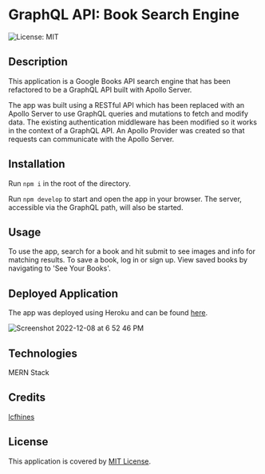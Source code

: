# GraphQL API: Book Search Engine 

![License: MIT](https://img.shields.io/badge/License-MIT-yellow.svg)

## Description

This application is a Google Books API search engine that has been refactored to be a GraphQL API built with Apollo Server. 

The app was built using a RESTful API which has been replaced with an Apollo Server to use GraphQL queries and mutations to fetch and modify data. The existing authentication middleware has been modified so it works in the context of a GraphQL API. An Apollo Provider was created so that requests can communicate with the Apollo Server.

## Installation

Run ```npm i``` in the root of the directory. 

Run ```npm develop``` to start and open the app in your browser. The server, accessible via the GraphQL path, will also be started.


## Usage

To use the app, search for a book and hit submit to see images and info for matching results. To save a book, log in or sign up. View saved books by navigating to 'See Your Books'.


## Deployed Application

The app was deployed using Heroku and can be found [here]().  

![Screenshot 2022-12-08 at 6 52 46 PM](https://user-images.githubusercontent.com/113798073/206591100-9122461f-344f-413c-995d-e76cbed6150f.png)


## Technologies

MERN Stack

## Credits

[lcfhines](https://github.com/lcfhines)

## License

This application is covered by [MIT License](https://choosealicense.com/licenses/mit/).
